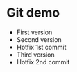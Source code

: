 Git demo
====
* First version
* Second version
* Hotfix 1st commit
* Third version
* Hotfix 2nd commit
